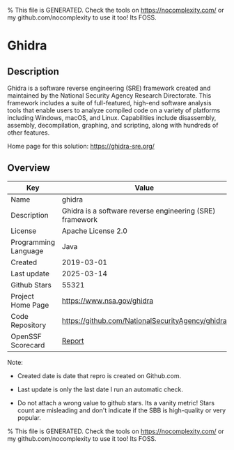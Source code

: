
% This file is GENERATED. Check the tools on https://nocomplexity.com/ or my github.com/nocomplexity to use it too! Its FOSS. 

# Ghidra

## Description 

Ghidra is a software reverse engineering (SRE) framework created and maintained by the National Security Agency Research Directorate. This framework includes a suite of full-featured, high-end software analysis tools that enable users to analyze compiled code on a variety of platforms including Windows, macOS, and Linux. Capabilities include disassembly, assembly, decompilation, graphing, and scripting, along with hundreds of other features.

Home page for this solution: https://ghidra-sre.org/ 

## Overview 

| Key | Value |
| --- | --- |
| Name | ghidra |
| Description | Ghidra is a software reverse engineering (SRE) framework |
| License | Apache License 2.0 |
| Programming Language | Java |
| Created | 2019-03-01 |
| Last update | 2025-03-14 |
| Github Stars | 55321 |
| Project Home Page | https://www.nsa.gov/ghidra |
| Code Repository | https://github.com/NationalSecurityAgency/ghidra |
| OpenSSF Scorecard | [Report](https://securityscorecards.dev/viewer/?uri=github.com/NationalSecurityAgency/ghidra) |

Note:
 - Created date is date that repro is created on Github.com. 

- Last update is only the last date I run an automatic check. 

- Do not attach a wrong value to github stars. Its a vanity metric! Stars count are misleading and 
don't indicate if the SBB is high-quality or very popular.

% This file is GENERATED. Check the tools on https://nocomplexity.com/ or my github.com/nocomplexity to use it too! Its FOSS. 

